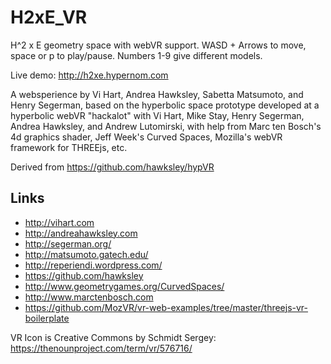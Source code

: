 # H2xE_VR

H^2 x E geometry space with webVR support. WASD + Arrows to move, space or p to play/pause. Numbers 1-9 give different models.

Live demo: http://h2xe.hypernom.com

A websperience by Vi Hart, Andrea Hawksley, Sabetta Matsumoto, and Henry Segerman, based on the hyperbolic space prototype developed at a hyperbolic webVR "hackalot" with Vi Hart, Mike Stay, Henry Segerman, Andrea Hawksley, and Andrew Lutomirski, with help from Marc ten Bosch's 4d graphics shader, Jeff Week's Curved Spaces, Mozilla's webVR framework for THREEjs, etc.

Derived from https://github.com/hawksley/hypVR


## Links
- http://vihart.com
- http://andreahawksley.com
- http://segerman.org/
- http://matsumoto.gatech.edu/
- http://reperiendi.wordpress.com/
- https://github.com/hawksley
- http://www.geometrygames.org/CurvedSpaces/
- http://www.marctenbosch.com
- https://github.com/MozVR/vr-web-examples/tree/master/threejs-vr-boilerplate

VR Icon is Creative Commons by Schmidt Sergey: https://thenounproject.com/term/vr/576716/
